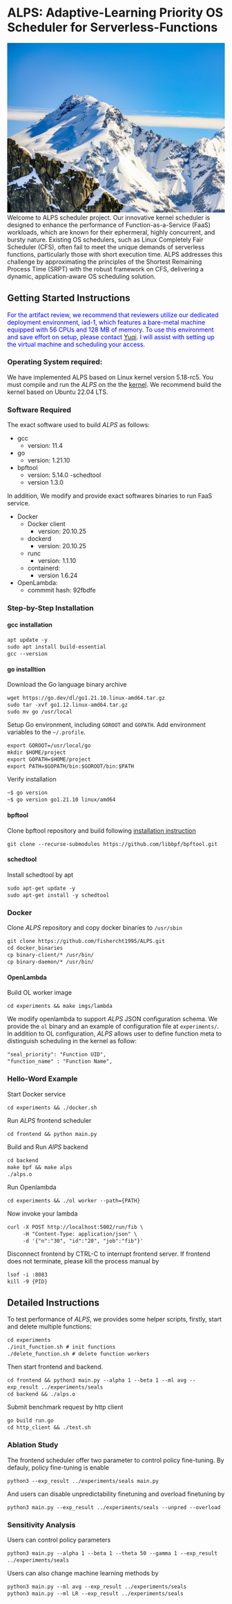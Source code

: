 # ALPS: Adaptive-Learning Priority OS Scheduler for Serverless-Functions
![](./figure/ALPS.jpg)
Welcome to ALPS scheduler project. Our innovative kernel scheduler is designed to enhance the performance of Function-as-a-Service (FaaS) workloads, which are known for their ephermeral, highly concurrent, and bursty nature. Existing OS schedulers, such as Linux Completely Fair Scheduler (CFS), often fail to meet the unique demands of serverless functions, particularly those with short execution time. ALPS addresses this challenge by approximating the principles of the Shortest Remaining Process Time (SRPT) with the robust framework on CFS, delivering a dynamic, application-aware OS scheduling solution.

## Getting Started Instructions

<font color=blue>For the artifact review, we recommend that reviewers utilize our dedicated deployment environment, iad-1, which features a bare-metal machine equipped with 56 CPUs and 128 MB of memory. To use this environment and save effort on setup, please contact [Yuqi](jwx3px@virginia). I will assist with setting up the virtual machine and scheduling your access.</font>

### Operating System required:

We have implemented ALPS based on Linux kernel version 5.18-rc5. You must compile and run the *ALPS* on the the [kernel](https://github.com/fishercht1995/linux.git). We recommend build the kernel based on Ubuntu 22.04 LTS. 

### Software Required

The exact software used to build *ALPS* as follows:

- gcc 
    - version: 11.4
- go
    - version: 1.21.10
- bpftool
    - version: 5.14.0
-schedtool
    - version 1.3.0

In addition, We modify and provide exact softwares binaries to run FaaS service. 
 
- Docker
    - Docker client
        - version: 20.10.25
    - dockerd
        - version: 20.10.25
    - runc
        - version: 1.1.10
    -  containerd:
        - version 1.6.24
- OpenLambda:
    - commmit hash: 92fbdfe
   
### Step-by-Step Installation

#### gcc installation
```
apt update -y
sudo apt install build-essential
gcc --version 
```

#### go installtion
Download the Go language binary archive
```
wget https://go.dev/dl/go1.21.10.linux-amd64.tar.gz
sudo tar -xvf go1.12.linux-amd64.tar.gz
sudo mv go /usr/local
```
Setup Go environment, including `GOROOT` and `GOPATH`. Add environment variables to the `~/.profile`.
```
export GOROOT=/usr/local/go
mkdir $HOME/project
export GOPATH=$HOME/project
export PATH=$GOPATH/bin:$GOROOT/bin:$PATH
```
Verify installation
```
~$ go version
~$ go version go1.21.10 linux/amd64
```
#### bpftool
Clone bpftool repository and build following [installation instruction](https://github.com/libbpf/bpftool/blob/main/README.md)
```
git clone --recurse-submodules https://github.com/libbpf/bpftool.git
```
#### schedtool
Install schedtool by apt
```
sudo apt-get update -y
sudo apt-get install -y schedtool
```
### Docker
Clone *ALPS* repository and copy docker binaries to `/usr/sbin`
```
git clone https://github.com/fishercht1995/ALPS.git
cd docker_binaries
cp binary-client/* /usr/bin/
cp binary-daemon/* /usr/bin/
```
#### OpenLambda
Build OL worker image
```
cd experiments && make imgs/lambda
```
We modify openlambda to support *ALPS* JSON configuration schema. We provide the `ol` binary and an example of configuration file at `experiments/`. In addition to OL configuration, *ALPS* allows user to define function meta to distinguish scheduling in the kernel as follow:
```
"seal_priority": "Function UID",
"function_name" : "Function Name",
``` 
### Hello-Word Example

Start Docker service
```
cd experiments && ./docker.sh
```
Run *ALPS* frontend scheduler 
```
cd frontend && python main.py
```
Build and Run *AlPS* backend
```
cd backend
make bpf && make alps
./alps.o
```
Run Openlambda
```
cd experiments && ./ol worker --path={PATH}
```
Now invoke your lambda
```
curl -X POST http://localhost:5002/run/fib \
     -H "Content-Type: application/json" \
     -d '{"n":"30", "id":"20", "job":"fib"}'
``` 
Disconnect frontend by CTRL-C to interrupt frontend server. If frontend does not terminate, please kill the process manual by
```
lsof -i :8083
kill -9 {PID}
```
## Detailed Instructions
To test performance of *ALPS*, we provides some helper scripts, firstly, start and delete multiple functions:
```
cd experiments
./init_function.sh # init functions
./delete_function.sh # delete function workers
```
Then start frontend and backend. 
```
cd frontend && python3 main.py --alpha 1 --beta 1 --ml avg --exp_result ../experiments/seals
cd backend && ./alps.o
```
Submit benchmark request by http client
```
go build run.go
cd http_client && ./test.sh 
```
### Ablation Study
The frontend scheduler offer two parameter to control policy fine-tuning. By defauly, policy fine-tuning is enable
```
python3 --exp_result ../experiments/seals main.py
```
And users can disable unpredictability finetuning and overload finetuning by
```
python3 main.py --exp_result ../experiments/seals --unpred --overload 
```

### Sensitivity Analysis
Users can control policy parameters 
```
python3 main.py --alpha 1 --beta 1 --theta 50 --gamma 1 --exp_result ../experiments/seals
```
Users can also change machine learning methods by
```
python3 main.py --ml avg --exp_result ../experiments/seals
python3 main.py --ml LR --exp_result ../experiments/seals
```
